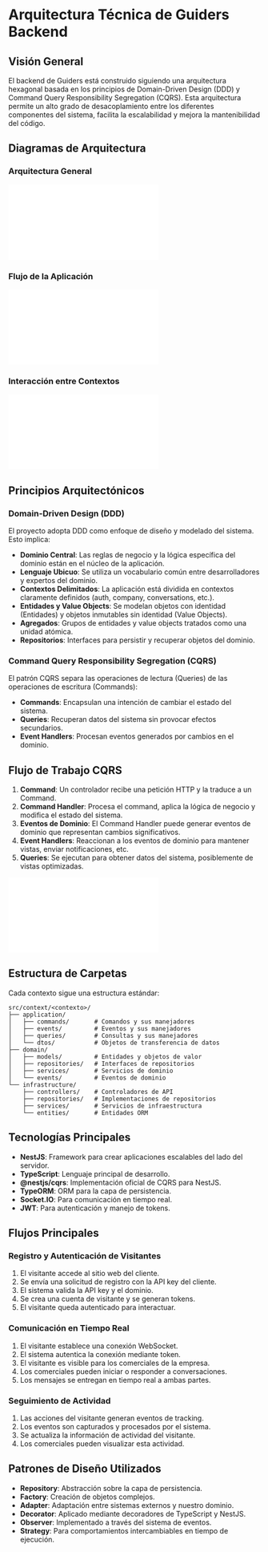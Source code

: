 # Arquitectura Técnica de Guiders Backend

## Visión General

El backend de Guiders está construido siguiendo una arquitectura hexagonal basada en los principios de Domain-Driven Design (DDD) y Command Query Responsibility Segregation (CQRS). Esta arquitectura permite un alto grado de desacoplamiento entre los diferentes componentes del sistema, facilita la escalabilidad y mejora la mantenibilidad del código.

## Diagramas de Arquitectura

### Arquitectura General
![Arquitectura General](/docs/diagrams/architecture-overview.mmd)

### Flujo de la Aplicación
![Flujo de la Aplicación](/docs/diagrams/application-flow.mmd)

### Interacción entre Contextos
![Interacción entre Contextos](/docs/diagrams/contexts-interaction-flow.mmd)

## Principios Arquitectónicos

### Domain-Driven Design (DDD)

El proyecto adopta DDD como enfoque de diseño y modelado del sistema. Esto implica:

- **Dominio Central**: Las reglas de negocio y la lógica específica del dominio están en el núcleo de la aplicación.
- **Lenguaje Ubicuo**: Se utiliza un vocabulario común entre desarrolladores y expertos del dominio.
- **Contextos Delimitados**: La aplicación está dividida en contextos claramente definidos (auth, company, conversations, etc.).
- **Entidades y Value Objects**: Se modelan objetos con identidad (Entidades) y objetos inmutables sin identidad (Value Objects).
- **Agregados**: Grupos de entidades y value objects tratados como una unidad atómica.
- **Repositorios**: Interfaces para persistir y recuperar objetos del dominio.

### Command Query Responsibility Segregation (CQRS)

El patrón CQRS separa las operaciones de lectura (Queries) de las operaciones de escritura (Commands):

- **Commands**: Encapsulan una intención de cambiar el estado del sistema.
- **Queries**: Recuperan datos del sistema sin provocar efectos secundarios.
- **Event Handlers**: Procesan eventos generados por cambios en el dominio.

## Flujo de Trabajo CQRS

1. **Command**: Un controlador recibe una petición HTTP y la traduce a un Command.
2. **Command Handler**: Procesa el command, aplica la lógica de negocio y modifica el estado del sistema.
3. **Eventos de Dominio**: El Command Handler puede generar eventos de dominio que representan cambios significativos.
4. **Event Handlers**: Reaccionan a los eventos de dominio para mantener vistas, enviar notificaciones, etc.
5. **Queries**: Se ejecutan para obtener datos del sistema, posiblemente de vistas optimizadas.

![Flujo CQRS](/docs/diagrams/cqrs-flow.mmd)

## Estructura de Carpetas

Cada contexto sigue una estructura estándar:

```
src/context/<contexto>/
├── application/
│   ├── commands/       # Comandos y sus manejadores
│   ├── events/         # Eventos y sus manejadores
│   ├── queries/        # Consultas y sus manejadores
│   └── dtos/           # Objetos de transferencia de datos
├── domain/
│   ├── models/         # Entidades y objetos de valor
│   ├── repositories/   # Interfaces de repositorios
│   ├── services/       # Servicios de dominio
│   └── events/         # Eventos de dominio
└── infrastructure/
    ├── controllers/    # Controladores de API
    ├── repositories/   # Implementaciones de repositorios
    ├── services/       # Servicios de infraestructura
    └── entities/       # Entidades ORM
```

## Tecnologías Principales

- **NestJS**: Framework para crear aplicaciones escalables del lado del servidor.
- **TypeScript**: Lenguaje principal de desarrollo.
- **@nestjs/cqrs**: Implementación oficial de CQRS para NestJS.
- **TypeORM**: ORM para la capa de persistencia.
- **Socket.IO**: Para comunicación en tiempo real.
- **JWT**: Para autenticación y manejo de tokens.

## Flujos Principales

### Registro y Autenticación de Visitantes

1. El visitante accede al sitio web del cliente.
2. Se envía una solicitud de registro con la API key del cliente.
3. El sistema valida la API key y el dominio.
4. Se crea una cuenta de visitante y se generan tokens.
5. El visitante queda autenticado para interactuar.

### Comunicación en Tiempo Real

1. El visitante establece una conexión WebSocket.
2. El sistema autentica la conexión mediante token.
3. El visitante es visible para los comerciales de la empresa.
4. Los comerciales pueden iniciar o responder a conversaciones.
5. Los mensajes se entregan en tiempo real a ambas partes.

### Seguimiento de Actividad

1. Las acciones del visitante generan eventos de tracking.
2. Los eventos son capturados y procesados por el sistema.
3. Se actualiza la información de actividad del visitante.
4. Los comerciales pueden visualizar esta actividad.

## Patrones de Diseño Utilizados

- **Repository**: Abstracción sobre la capa de persistencia.
- **Factory**: Creación de objetos complejos.
- **Adapter**: Adaptación entre sistemas externos y nuestro dominio.
- **Decorator**: Aplicado mediante decoradores de TypeScript y NestJS.
- **Observer**: Implementado a través del sistema de eventos.
- **Strategy**: Para comportamientos intercambiables en tiempo de ejecución.